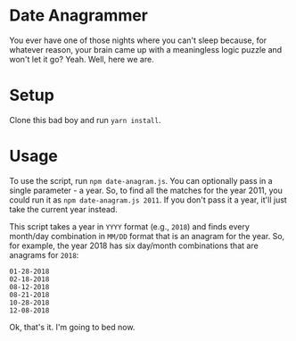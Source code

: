# Date Anagrammer

You ever have one of those nights where you can't sleep because, for whatever reason, your brain came up with a meaningless logic puzzle and won't let it go? Yeah. Well, here we are.

# Setup

Clone this bad boy and run `yarn install`.

# Usage

To use the script, run `npm date-anagram.js`. You can optionally pass in a single parameter - a year. So, to find all the matches for the year 2011, you could run it as `npm date-anagram.js 2011`. If you don't pass it a year, it'll just take the current year instead.

This script takes a year in `YYYY` format (e.g., `2018`) and finds every month/day combination in `MM/DD` format that is an anagram for the year. So, for example, the year 2018 has six day/month combinations that are anagrams for `2018`:

```
01-28-2018
02-18-2018
08-12-2018
08-21-2018
10-28-2018
12-08-2018
```

Ok, that's it. I'm going to bed now.
